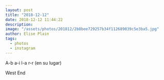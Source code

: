 ```yaml
---
layout: post
title: "2018-12-12"
date: 2018-12-12 11:44:22
description: 
image: "/assets/photos/201812/2b8bee729257b34f112689039c5e3ba5.jpg"
author: Elise Plain
tags: 
  - photos
  - instagram
---
```


A-b a-i l-a r-r (en su lugar)
<p></p>
West End